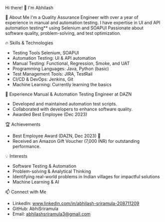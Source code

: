 Hi there! 👋 I'm Abhilash

🚀 About Me
I'm a Quality Assurance Engineer with over a year of experience in manual and automation testing. I have expertise in UI and API automation testing** using Selenium and SOAPUI Passionate about software quality, problem-solving, and test optimization.

🔥 Skills & Technologies
- Testing Tools Selenium, SOAPUI
- Automation Testing: UI & API automation
- Manual Testing: Functional, Regression, Smoke, and UAT
- Programming Languages: Java, Python (basic)
- Test Management Tools: JIRA, TestRail
- CI/CD & DevOps: Jenkins, Git
- Machine Learning: Currently learning the basics

🎯 Experience
Manual & Automation Testing Engineer at DAZN
- Developed and maintained automation test scripts.
- Collaborated with developers to enhance software quality.
- Awarded Best Employee (Dec 2023)

🏆 Achievements
- Best Employee Award (DAZN, Dec 2023) 🏅
- Received an Amazon Gift Voucher (7,000 INR) for outstanding performance.

💡 Interests
- Software Testing & Automation
- Problem-solving & Analytical Thinking
- Identifying real-world problems in Indian villages for impactful solutions
- Machine Learning & AI

📫 Connect with Me
- LinkedIn: www.linkedin.com/in/abhilash-sriramula-208711209
- GitHub: AbhiSriramula
- Email: abhilashsriramula3@gmail.com


<!---
AbhiSriramula/AbhiSriramula is a ✨ special ✨ repository because its `README.md` (this file) appears on your GitHub profile.
You can click the Preview link to take a look at your changes.
--->
